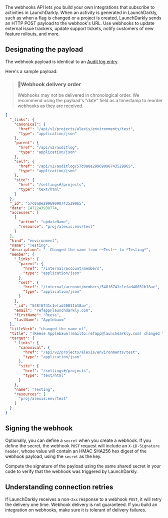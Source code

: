 The webhooks API lets you build your own integrations that subscribe to activities in LaunchDarkly. When an activity is generated in LaunchDarkly, such as when a flag is changed or a project is created, LaunchDarkly sends an HTTP POST payload to the webhook's URL. Use webhooks to update external issue trackers, update support tickets, notify customers of new feature rollouts, and more.

## Designating the payload

The webhook payload is identical to an [Audit log entry](/tag/Audit-log#operation/getAuditLogEntry). 

Here's a sample payload:

<blockquote>
    <h3><span>📘</span>Webhook delivery order</h3>
    <p>Webhooks may not be delivered in chronological order. We recommend using the payload's "date" field as a timestamp to reorder webhooks as they are received.</p>
</blockquote>

```json
{
  "_links": {
    "canonical": {
      "href": "/api/v2/projects/alexis/environments/test",
      "type": "application/json"
    },
    "parent": {
      "href": "/api/v2/auditlog",
      "type": "application/json"
    },
    "self": {
      "href": "/api/v2/auditlog/57c0a8e29969090743529965",
      "type": "application/json"
    },
    "site": {
      "href": "/settings#/projects",
      "type": "text/html"
    }
  },
  "_id": "57c0a8e29969090743529965",
  "date": 1472243938774,
  "accesses": [
    {
      "action": "updateName",
      "resource": "proj/alexis:env/test"
    }
  ],
  "kind": "environment",
  "name": "Testing",
  "description": "- Changed the name from ~~Test~~ to *Testing*",
  "member": {
    "_links": {
      "parent": {
        "href": "/internal/account/members",
        "type": "application/json"
      },
      "self": {
        "href": "/internal/account/members/548f6741c1efad40031b18ae",
        "type": "application/json"
      }
    },
    "_id": "548f6741c1efad40031b18ae",
    "email": "refapp@launchdarkly.com",
    "firstName": "Reese",
    "lastName": "Applebaum"
  },
  "titleVerb": "changed the name of",
  "title": "[Reese Applebaum](mailto:refapp@launchdarkly.com) changed the name of [Testing](https://app.launchdarkly.com/settings#/projects)",
  "target": {
    "_links": {
      "canonical": {
        "href": "/api/v2/projects/alexis/environments/test",
        "type": "application/json"
      },
      "site": {
        "href": "/settings#/projects",
        "type": "text/html"
      }
    },
    "name": "Testing",
    "resources": [
      "proj/alexis:env/test"
    ]
  }
}
```

## Signing the webhook

Optionally, you can define a `secret` when you create a webhook. If you define the secret, the webhook `POST` request will include an `X-LD-Signature header`, whose value will contain an HMAC SHA256 hex digest of the webhook payload, using the `secret` as the key.

Compute the signature of the payload using the same shared secret in your code to verify that the webhook was triggered by LaunchDarkly.

## Understanding connection retries

If LaunchDarkly receives a non-`2xx` response to a webhook `POST`, it will retry the delivery one time. Webhook delivery is not guaranteed. If you build an integration on webhooks, make sure it is tolerant of delivery failures.
